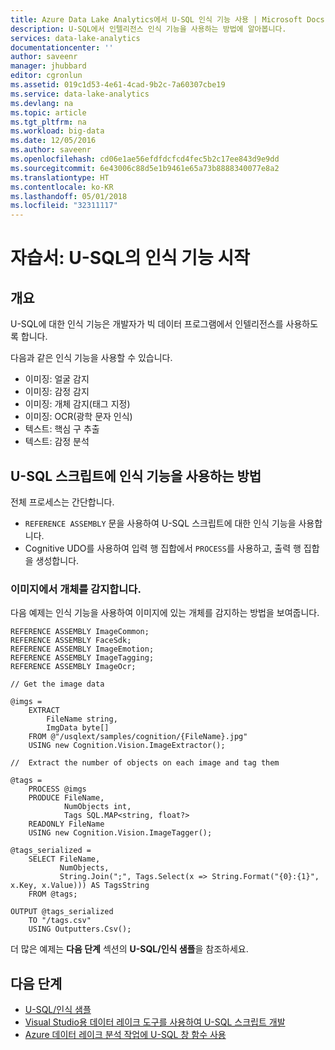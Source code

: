 ```yaml
---
title: Azure Data Lake Analytics에서 U-SQL 인식 기능 사용 | Microsoft Docs
description: U-SQL에서 인텔리전스 인식 기능을 사용하는 방법에 알아봅니다.
services: data-lake-analytics
documentationcenter: ''
author: saveenr
manager: jhubbard
editor: cgronlun
ms.assetid: 019c1d53-4e61-4cad-9b2c-7a60307cbe19
ms.service: data-lake-analytics
ms.devlang: na
ms.topic: article
ms.tgt_pltfrm: na
ms.workload: big-data
ms.date: 12/05/2016
ms.author: saveenr
ms.openlocfilehash: cd06e1ae56efdfdcfcd4fec5b2c17ee843d9e9dd
ms.sourcegitcommit: 6e43006c88d5e1b9461e65a73b8888340077e8a2
ms.translationtype: HT
ms.contentlocale: ko-KR
ms.lasthandoff: 05/01/2018
ms.locfileid: "32311117"
---
```

# <a name="tutorial-get-started-with-the-cognitive-capabilities-of-u-sql"></a>자습서: U-SQL의 인식 기능 시작

## <a name="overview"></a>개요
U-SQL에 대한 인식 기능은 개발자가 빅 데이터 프로그램에서 인텔리전스를 사용하도록 합니다. 

다음과 같은 인식 기능을 사용할 수 있습니다.
* 이미징: 얼굴 감지
* 이미징: 감정 감지
* 이미징: 개체 감지(태그 지정)
* 이미징: OCR(광학 문자 인식)
* 텍스트: 핵심 구 추출
* 텍스트: 감정 분석

## <a name="how-to-use-cognitive-in-your-u-sql-script"></a>U-SQL 스크립트에 인식 기능을 사용하는 방법

전체 프로세스는 간단합니다.

* `REFERENCE ASSEMBLY` 문을 사용하여 U-SQL 스크립트에 대한 인식 기능을 사용합니다.
* Cognitive UDO를 사용하여 입력 행 집합에서 `PROCESS`를 사용하고, 출력 행 집합을 생성합니다.

### <a name="detecting-objects-in-images"></a>이미지에서 개체를 감지합니다.

다음 예제는 인식 기능을 사용하여 이미지에 있는 개체를 감지하는 방법을 보여줍니다.

```
REFERENCE ASSEMBLY ImageCommon;
REFERENCE ASSEMBLY FaceSdk;
REFERENCE ASSEMBLY ImageEmotion;
REFERENCE ASSEMBLY ImageTagging;
REFERENCE ASSEMBLY ImageOcr;

// Get the image data

@imgs =
    EXTRACT 
        FileName string, 
        ImgData byte[]
    FROM @"/usqlext/samples/cognition/{FileName}.jpg"
    USING new Cognition.Vision.ImageExtractor();

//  Extract the number of objects on each image and tag them 

@tags =
    PROCESS @imgs 
    PRODUCE FileName,
            NumObjects int,
            Tags SQL.MAP<string, float?>
    READONLY FileName
    USING new Cognition.Vision.ImageTagger();

@tags_serialized =
    SELECT FileName,
           NumObjects,
           String.Join(";", Tags.Select(x => String.Format("{0}:{1}", x.Key, x.Value))) AS TagsString
    FROM @tags;

OUTPUT @tags_serialized
    TO "/tags.csv"
    USING Outputters.Csv();
```
더 많은 예제는 **다음 단계** 섹션의 **U-SQL/인식 샘플**을 참조하세요.

## <a name="next-steps"></a>다음 단계
* [U-SQL/인식 샘플](https://github.com/Azure-Samples?utf8=✓&q=usql%20cognitive)
* [Visual Studio용 데이터 레이크 도구를 사용하여 U-SQL 스크립트 개발](data-lake-analytics-data-lake-tools-get-started.md)
* [Azure 데이터 레이크 분석 작업에 U-SQL 창 함수 사용](data-lake-analytics-use-window-functions.md)

